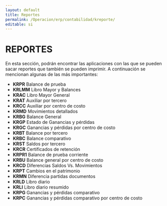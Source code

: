 ```yaml
---
layout: default
title: Reportes
permalink: /Operacion/erp/contabilidad/kreporte/
editable: si
---
```


# REPORTES  

En esta sección, podrán encontrar las aplicaciones con las que se pueden sacar reportes que también se pueden imprimir. A continuación se mencionan algunas de las más importantes:  

*	**KRPR**	Balance de prueba  
*	**KRLMM**	Libro Mayor y Balances  
*	**KRAC**	Libro Mayor General  
*	**KRAT**	Auxiliar por tercero  
*	**KRCC**	Auxiliar por centro de costo  
*	**KRMD**	Movimientos detallados  
*	**KRBG**	Balance General  
*	**KRGP**	Estado de Ganancias y pérdidas  
*	**KRGC**	Ganancias y pérdidas por centro de costo  
*	**KRBT**	Balance por tercero   
*	**KRBC**	Balance comparativo  
*	**KRST**	Saldos por tercero  
*	**KRCR**	Certificados de retención  
*	**KRPR1**	Balance de prueba corriente  
*	**KRBU**	Balance general por centro de costo  
*	**KRCD**	Diferencias Saldos Vs. Movimientos  
*	**KRPT**	Cambios en el patrimonio  
*	**KRMN**	Diferencia partidas documentos  
*	**KRLD**	Libro diario  
*	**KRLI**	Libro diario resumido  
*	**KRPG**	Ganancias y pérdidas comparativo  
*	**KRPC**	Ganancias y pérdidas comparativo por centro de costo  

